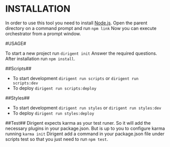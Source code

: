 INSTALLATION
============

In order to use this tool you need to install [Node.js](http://nodejs.org).
Open the parent directory on a command prompt and run `npm link`
Now you can execute orchestrator from a prompt window.

#USAGE#

To start a new project run `dirigent init`
Answer the required questions.
After installation run `npm install`.

##Scripts##

- To start development `dirigent run scripts` or `dirigent run scripts:dev`
- To deploy `dirigent run scripts:deploy`

##Styles##
- To start development `dirigent run styles` or `dirigent run styles:dev`
- To deploy `dirigent run styles:deploy`

##Test##
Dirigent expects karma as your test runer. So it will add the necessary plugins in your package.json.
But is up to you to configure karma running `karma init`
Dirigent add a command in your package.json file under scripts test so that you just need to run `npm test`.
